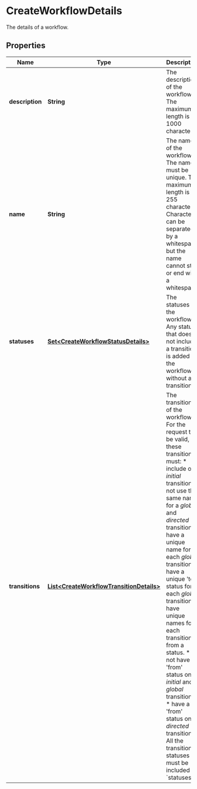 

# CreateWorkflowDetails

The details of a workflow.

## Properties

| Name | Type | Description | Notes |
|------------ | ------------- | ------------- | -------------|
|**description** | **String** | The description of the workflow. The maximum length is 1000 characters. |  [optional] |
|**name** | **String** | The name of the workflow. The name must be unique. The maximum length is 255 characters. Characters can be separated by a whitespace but the name cannot start or end with a whitespace. |  |
|**statuses** | [**Set&lt;CreateWorkflowStatusDetails&gt;**](CreateWorkflowStatusDetails.md) | The statuses of the workflow. Any status that does not include a transition is added to the workflow without a transition. |  |
|**transitions** | [**List&lt;CreateWorkflowTransitionDetails&gt;**](CreateWorkflowTransitionDetails.md) | The transitions of the workflow. For the request to be valid, these transitions must:   *  include one *initial* transition.  *  not use the same name for a *global* and *directed* transition.  *  have a unique name for each *global* transition.  *  have a unique &#39;to&#39; status for each *global* transition.  *  have unique names for each transition from a status.  *  not have a &#39;from&#39; status on *initial* and *global* transitions.  *  have a &#39;from&#39; status on *directed* transitions.  All the transition statuses must be included in &#x60;statuses&#x60;. |  |



